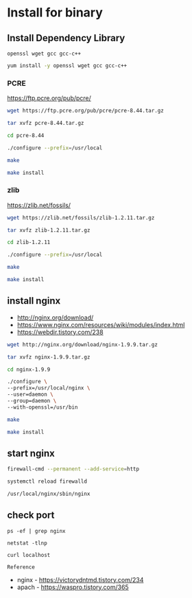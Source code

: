 # Install for binary

## Install Dependency Library

`openssl wget gcc gcc-c++`

```bash
yum install -y openssl wget gcc gcc-c++
```

### PCRE

https://ftp.pcre.org/pub/pcre/

```bash
wget https://ftp.pcre.org/pub/pcre/pcre-8.44.tar.gz

tar xvfz pcre-8.44.tar.gz

cd pcre-8.44

./configure --prefix=/usr/local

make

make install
```

### zlib 

https://zlib.net/fossils/

```bash
wget https://zlib.net/fossils/zlib-1.2.11.tar.gz

tar xvfz zlib-1.2.11.tar.gz

cd zlib-1.2.11

./configure --prefix=/usr/local

make

make install
```

## install nginx

- http://nginx.org/download/
- https://www.nginx.com/resources/wiki/modules/index.html
- https://webdir.tistory.com/238

```bash
wget http://nginx.org/download/nginx-1.9.9.tar.gz

tar xvfz nginx-1.9.9.tar.gz

cd nginx-1.9.9

./configure \
--prefix=/usr/local/nginx \
--user=daemon \
--group=daemon \
--with-openssl=/usr/bin

make

make install
```

## start nginx

```bash
firewall-cmd --permanent --add-service=http

systemctl reload firewalld

/usr/local/nginx/sbin/nginx
```

## check port

```
ps -ef | grep nginx

netstat -tlnp

curl localhost

```

`Reference`
- nginx - https://victorydntmd.tistory.com/234
- apach - https://waspro.tistory.com/365

